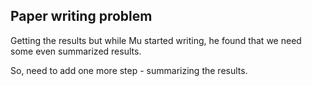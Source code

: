 
## Paper writing problem
Getting the results but while Mu started writing, he found that we need some even summarized results.

So, need to add one more step - summarizing the results.

